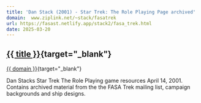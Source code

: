 ```yaml
---
title: 'Dan Stack (2001) - Star Trek: The Role Playing Page archived'
domain:  www.ziplink.net/~stack/fasatrek
url: https://fasast.netlify.app/stack2/fasa_trek.html
date: 2025-03-20
---
```

## [{{ title }}]({{url}}){target="_blank"}
[{{ domain }}]({{url}}){target="_blank"}

Dan Stacks Star Trek The Role Playing game resources April 14, 2001. Contains archived material from the the FASA Trek mailing list, campaign backgrounds and ship designs.

